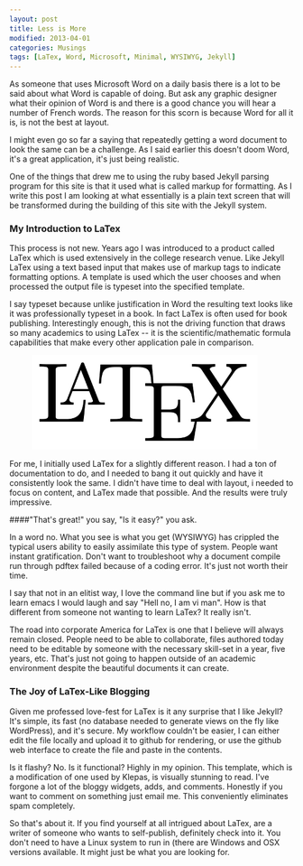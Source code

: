 ```yaml
---
layout: post
title: Less is More
modified: 2013-04-01
categories: Musings
tags: [LaTex, Word, Microsoft, Minimal, WYSIWYG, Jekyll]
---
```


As someone that uses Microsoft Word on a daily basis there is a lot to be said about what Word is capable of doing.  But ask any graphic designer what their opinion of Word is and there is a good chance you will hear a number of French words.  The reason for this scorn is because Word for all it is, is not the best at layout.

I might even go so far a saying that repeatedly getting a word document to look the same can be a challenge.  As I said earlier this doesn't doom Word, it's a great application, it's just being realistic.

One of the things that drew me to using the ruby based Jekyll parsing program for this site is that it used what is called markup for formatting.  As I write this post I am looking at what essentially is a plain text screen that will be transformed during the building of this site with the Jekyll system.

### My Introduction to LaTex

This process is not new.  Years ago I was introduced to a product called LaTex which is used extensively in the college research venue.  Like Jekyll LaTex using a text based input that makes use of markup tags to indicate formatting options.  A template is used which the user chooses and when processed the output file is typeset into the specified template.

I say typeset because unlike justification in Word the resulting text looks like it was professionally typeset in a book.  In fact LaTex is often used for book publishing.  Interestingly enough, this is not the driving function that draws so many academics to using LaTex -- it is the scientific/mathematic formula capabilities that make every other application pale in comparison.

<figure>
    <a href="/images/latex.jpg"><img src="/images/latex.jpg"></a>
</figure>

For me, I initially used LaTex for a slightly different reason.  I had a ton of documentation to do, and I needed to bang it out quickly and have it consistently look the same.  I didn't have time to deal with layout, i needed to focus on content, and LaTex made that possible.  And the results were truly impressive.

####"That's great!" you say, "Is it easy?" you ask.

In a word no.  What you see is what you get (WYSIWYG) has crippled the typical users ability to easily assimilate this type of system.  People want instant gratification.  Don't want to troubleshoot why a document compile run through pdftex failed because of a coding error.  It's just not worth their time.

I say that not in an elitist way, I love the command line but if you ask me to learn emacs I would laugh and say "Hell no, I am  vi man".  How is that different from someone not wanting to learn LaTex? It really isn't.

The road into corporate America for LaTex is one that I believe will always remain closed.  People need to be able to collaborate, files authored today need to be editable by someone with the necessary skill-set in a year, five years, etc.  That's just not going to happen outside of an academic environment despite the beautiful documents it can create.

### The Joy of LaTex-Like Blogging

Given me professed love-fest for LaTex is it any surprise that I like Jekyll?  It's simple, its fast (no database needed to generate views on the fly like WordPress), and it's secure.  My workflow couldn't be easier, I can either edit the file locally and upload it to github for rendering, or use the github web interface to create the file and paste in the contents.

Is it flashy? No.  Is it functional? Highly in my opinion.  This template, which is a modification of one used by Klepas, is visually stunning to read.  I've forgone a lot of the bloggy widgets, adds, and comments.  Honestly if you want to comment on something just email me.  This conveniently eliminates spam completely.

So that's about it.  If you find yourself at all intrigued about LaTex, are a writer of someone who wants to self-publish, definitely check into it.  You don't need to have a Linux system to run in (there are Windows and OSX versions available.  It might just be what you are looking for.
